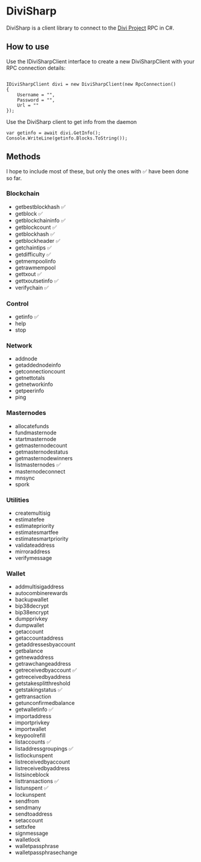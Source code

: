 ﻿# DiviSharp

DiviSharp is a client library to connect to the [Divi Project](https://diviproject.org/) RPC in C#.

## How to use

Use the IDiviSharpClient interface to create a new DiviSharpClient with your RPC connection details:

```

IDiviSharpClient divi = new DiviSharpClient(new RpcConnection()
{
    Username = "",
    Password = "",
    Url = ""
});

```

Use the DiviSharp client to get info from the daemon
```
var getinfo = await divi.GetInfo();
Console.WriteLine(getinfo.Blocks.ToString());
```

## Methods

I hope to include most of these, but only the ones with ✅ have been done so far.

### Blockchain

* getbestblockhash ✅
* getblock ✅
* getblockchaininfo	✅
* getblockcount	✅
* getblockhash	✅
* getblockheader ✅
* getchaintips ✅
* getdifficulty ✅
* getmempoolinfo
* getrawmempool
* gettxout ✅
* gettxoutsetinfo ✅
* verifychain ✅

### Control

* getinfo ✅
* help
* stop

### Network

* addnode
* getaddednodeinfo
* getconnectioncount
* getnettotals
* getnetworkinfo
* getpeerinfo
* ping

### Masternodes

* allocatefunds
* fundmasternode
* startmasternode
* getmasternodecount
* getmasternodestatus
* getmasternodewinners
* listmasternodes ✅
* masternodeconnect
* mnsync
* spork

### Utilities

* createmultisig
* estimatefee
* estimatepriority
* estimatesmartfee
* estimatesmartpriority
* validateaddress
* mirroraddress
* verifymessage

### Wallet

* addmultisigaddress
* autocombinerewards
* backupwallet
* bip38decrypt
* bip38encrypt
* dumpprivkey
* dumpwallet
* getaccount
* getaccountaddress
* getaddressesbyaccount      
* getbalance
* getnewaddress
* getrawchangeaddress
* getreceivedbyaccount ✅
* getreceivedbyaddress
* getstakesplitthreshold
* getstakingstatus ✅
* gettransaction
* getunconfirmedbalance
* getwalletinfo ✅
* importaddress
* importprivkey
* importwallet
* keypoolrefill
* listaccounts ✅
* listaddressgroupings ✅
* listlockunspent
* listreceivedbyaccount
* listreceivedbyaddress
* listsinceblock
* listtransactions ✅
* listunspent ✅
* lockunspent
* sendfrom
* sendmany
* sendtoaddress
* setaccount
* settxfee
* signmessage
* walletlock
* walletpassphrase
* walletpassphrasechange